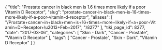 {
    "title": "Prostate cancer in black men is 1.6 times more likely if a poor Vitamin D Receptor",
    "slug": "prostate-cancer-in-black-men-is-16-times-more-likely-if-a-poor-vitamin-d-receptor",
    "aliases": [
        "/Prostate+cancer+in+black+men+is+16+times+more+likely+if+a+poor+Vitamin+D+Receptor+\u2013+Feb+2017",
        "/8277"
    ],
    "tiki_page_id": 8277,
    "date": "2017-03-06",
    "categories": [
        "Skin - Dark",
        "Cancer - Prostate",
        "Vitamin D Receptor"
    ],
    "tags": [
        "Cancer - Prostate",
        "Skin - Dark",
        "Vitamin D Receptor"
    ]
}